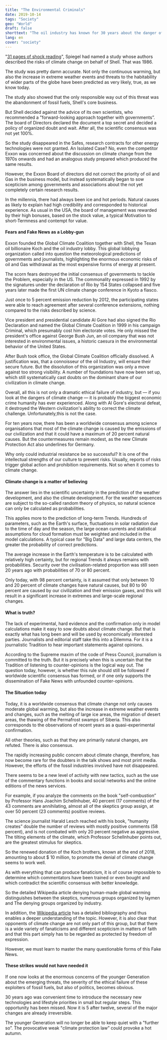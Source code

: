 ```yaml
---
title: "The Environmental Criminals"
date: 2019-10-14
tags: "Society"
geo: "World"
draft: false
shorttext: "The oil industry has known for 30 years about the danger of fossil fuels and decided on another way!"
lang: en
cover: "society"
---
```


"[31 pages of shock reading](https://www.spiegel.de/spiegel/wie-shell-sein-wissen-ueber-den-klimawandel-geheim-hielt-a-1202889.html "Wie ein Ölkonzern sein Wissen über den Klimawandel geheim hielt")", Spiegel had named a study whose authors described the risks of climate change on behalf of Shell. That was 1986.

The study was pretty damn accurate. Not only the continuous warming, but also the increase in extreme weather events and threats to the habitability of wider parts of the globe have been predicted as very likely, true, as we know today.

The study also showed that the only responsible way out of this threat was the abandonment of fossil fuels, Shell's core business.

But Shell decided against the advice of its own scientists, who recommended a "forward-looking approach together with governments”. The board of Directors declared the document a top secret and decided a policy of organized doubt and wait. After all, the scientific consensus was not yet 100%.

So the study disappeared in the Safes, research contracts for other energy technologies were not granted. An Isolated Case? No, even the competitor Exxon was concerned about the discussion on climate change from the 1970s onwards and had an analogous study prepared which produced the same results.

However, the Exxon Board of directors did not correct the priority of oil and Gas in the business model, but instead systematically began to sow scepticism among governments and associations about the not yet completely certain research results.

In the millennia, there had always been ice and hot periods. Natural causes as likely to explain had high credibility and corresponded to historical experience. As usual in the USA, the board of management was rewarded by their high bonuses, based on the stock value, a typical Motivation to short-Termness and contempt for value.

#### Fears and Fake News as a Lobby-gun

Exxon founded the Global Climate Coalition together with Shell, the Texan oil billionaire Koch and the oil industry lobby. This global lobbying organization called into question the meteorological predictions of governments and journalists, highlighting the enormous economic risks of oil and Gas withdrawal as the most expensive forms of energy at present.

The scorn fears destroyed the initial consensus of governments to tackle the Problem, especially in the US. The commonality expressed in 1992 by the signatures under the declaration of Rio by 154 States collapsed and five years later made the first UN climate change conference in Kyoto a fiasco.

Just once to 5 percent emission reduction by 2012, the participating states were able to reach agreement after several conference extensions, nothing compared to the risks described by science.

Vice president and presidential candidate Al Gore had also signed the Rio Declaration and named the Global Climate Coalition in 1999 in his campaign Criminal, which presumably cost him electorate votes. He only missed the president's office against George Bush Jun, an oil company that was not interested in environmental issues, a historic caesura in the environmental behavior of the United States.

After Bush took office, the Global Climate Coalition officially dissolved. A justification was, that a connoisseur of the oil Industry, will ensure their secure future. But the dissolution of this organization was only a move against too strong visibility. A number of foundations have now been set up, which still systematically cast doubts on the dominant share of our civilization in climate change.

Overall, all this is not only a dramatic ethical failure of industry, but — if you look at the dangers of climate change — it is probably the biggest economic crime humanity has ever experienced. Along with Al Gore's electoral defeat, it destroyed the Western civilization's ability to correct the climate challenge. Unfortunately,this is not the case.

For ten years now, there has been a worldwide consensus among science organisations that most of the climate change is caused by the emissions of our civilization and that it could have a maximum of 20 percent natural causes. But the countermeasures remain modest, as the new Climate Protection Act also underlines for Germany.

Why only could industrial resistance be so successful? It is one of the intellectual strengths of our culture to prevent risks. Usually, reports of risks trigger global action and prohibition requirements. Not so when it comes to climate change.

#### Climate change is a matter of believing

The answer lies in the scientific uncertainty in the prediction of the weather development, and also the climate development. For the weather sequences are subject to the so-called random theory of physics, so natural science can only be calculated as probabilities.

This applies more to the prediction of long-term Trends. Hundreds of parameters, such as the Earth's surface, fluctuations in solar radiation due to the time of day and the season, the large ocean currents and statistical assumptions for cloud formation must be weighted and included in the model calculations. A typical case for "Big Data" and large data centers, the greater the probability of correct predictions.

The average increase in the Earth's temperature is to be calculated with relatively high certainty, but for regional Trends it always remains with probabilities. Security over the civilisation-related proportion was still seen 20 years ago with probabilities of 70 or 80 percent.

Only today, with 98 percent certainty, is it assumed that only between 10 and 20 percent of climate changes have natural causes, but 80 to 90 percent are caused by our civilization and their emission gases, and this will result in a significant increase in extremes and large-scale regional changes.

#### What is truth?

The lack of experimental, hard evidence and the confirmation only in model calculations make it easy to sow doubts about climate change. But that is exactly what has long been and will be used by economically interested parties. Journalists and editorial staff take this into a Dilemma. For it is a journalistic Tradition to hear important statements against opinions.

According to the Supreme maxim of the code of Press Council, journalism is committed to the truth. But it is precisely when this is uncertain that the Tradition of listening to counter-opinions is the logical way out. The question today, however, is whether this rule should still be followed if worldwide scientific consensus has formed, or if one only supports the dissemination of Fake News with unfounded counter-opinions.

#### The Situation today
Today, it is a worldwide consensus that climate change not only causes moderate global warming, but also the increase in extreme weather events and changes, such as the melting of large ice areas, the migration of desert areas, the thawing of the Permafrost swamps of Siberia. This also corresponds to the observations of recent years as a quasi-experimental confirmation.

All other theories, such as that they are primarily natural changes, are refuted. There is also consensus.

The rapidly increasing public concern about climate change, therefore, has now become rare for the doubters in the talk shows and most print media. However, the efforts of the fossil industries involved have not disappeared.

There seems to be a new level of activity with new tactics, such as the use of the commentary functions in books and social networks and the online editions of the news services.


For example, if you analyze the comments on the book "self-combustion” by Professor Hans Joachim Schellnhuber, 40 percent (17 comments) of the 43 comments are annihilating, almost all of the skeptics group assign, at over 50 percent (23 comments) positive reviews.

The science journalist Harald Lesch reached with his book, "humanity creates” double the number of reviews with mostly positive comments (58 percent), and is not combated with only 20 percent negative as aggressive. The tilting elements of the climate, which Professor Schellnhuber points out, are the greatest stimulus for skeptics.

So the renewed donation of the Koch brothers, known at the end of 2018, amounting to about $ 10 million, to promote the denial of climate change seems to work well.

As with everything that can produce fanaticism, it is of course impossible to determine which commentators have been trained or even bought and which contradict the scientific consensus with better knowledge.

So the detailed Wikipedia article denying human-made global warming distinguishes between the skeptics, numerous groups organized by laymen and The denying groups organized by industry.

In addition, the [Wikipedia article](https://en.wikipedia.org/wiki/Climate_change_denial "Climate change denial") has a detailed bibliography and thus enables a deeper understanding of the topic. However, it is also clear that opponents of climate change are not only part of this group, but that there is a wide variety of fanaticisms and different scepticism in matters of faith and that this part simply has to be regarded as protected by freedom of expression.

However, we must learn to master the many questionable forms of this Fake News.

#### These strikes would not have needed it

If one now looks at the enormous concerns of the younger Generation about the emerging threats, the severity of the ethical failure of these exploiters of fossil fuels, but also of politics, becomes obvious.

30 years ago was convenient time to introduce the necessary new technologies and lifestyle priorities in small but regular steps. This opportunity has been missed. Now it is 5 after twelve, several of the major changes are already irreversible.

The younger Generation will no longer be able to keep quiet with a "further so”. The provocative weak "climate protection law” could provoke a hot autumn.
